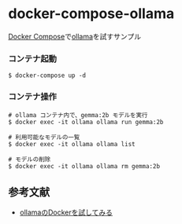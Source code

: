 # docker-compose-ollama
[Docker Compose](https://docs.docker.com/compose/)で[ollama](https://github.com/ollama/ollama)を試すサンプル

### コンテナ起動
```
$ docker-compose up -d
```
### コンテナ操作
```
# ollama コンテナ内で、gemma:2b モデルを実行
$ docker exec -it ollama ollama run gemma:2b

# 利用可能なモデルの一覧
$ docker exec -it ollama ollama list

# モデルの削除
$ docker exec -it ollama ollama rm gemma:2b
```

## 参考文献

- [ollamaのDockerを試してみる](https://zenn.dev/mobmob/scraps/c63dd0935b8374)
